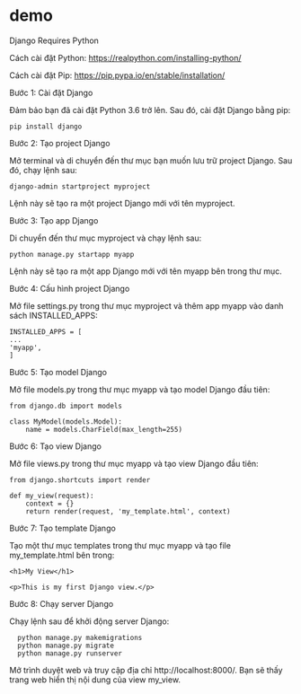 # demo
Django Requires Python

  Cách cài đặt Python: https://realpython.com/installing-python/

  Cách cài đặt Pip: https://pip.pypa.io/en/stable/installation/

Bước 1: Cài đặt Django

  Đảm bảo bạn đã cài đặt Python 3.6 trở lên. Sau đó, cài đặt Django bằng pip:

    pip install django

Bước 2: Tạo project Django

  Mở terminal và di chuyển đến thư mục bạn muốn lưu trữ project Django. Sau đó, chạy lệnh sau:

    django-admin startproject myproject

  Lệnh này sẽ tạo ra một project Django mới với tên myproject.

Bước 3: Tạo app Django

  Di chuyển đến thư mục myproject và chạy lệnh sau:

    python manage.py startapp myapp

  Lệnh này sẽ tạo ra một app Django mới với tên myapp bên trong thư mục.

Bước 4: Cấu hình project Django

  Mở file settings.py trong thư mục myproject và thêm app myapp vào danh sách INSTALLED_APPS:

    INSTALLED_APPS = [
    ...
    'myapp',
    ]

Bước 5: Tạo model Django

  Mở file models.py trong thư mục myapp và tạo model Django đầu tiên:

    from django.db import models

    class MyModel(models.Model):
        name = models.CharField(max_length=255)
        
Bước 6: Tạo view Django

  Mở file views.py trong thư mục myapp và tạo view Django đầu tiên:

    from django.shortcuts import render

    def my_view(request):
        context = {}
        return render(request, 'my_template.html', context)

Bước 7: Tạo template Django

  Tạo một thư mục templates trong thư mục myapp và tạo file my_template.html bên trong:

    <h1>My View</h1>

    <p>This is my first Django view.</p>

Bước 8: Chạy server Django

  Chạy lệnh sau để khởi động server Django:

      python manage.py makemigrations
      python manage.py migrate      
      python manage.py runserver
      
  Mở trình duyệt web và truy cập địa chỉ http://localhost:8000/. Bạn sẽ thấy trang web hiển thị nội dung của view my_view.
